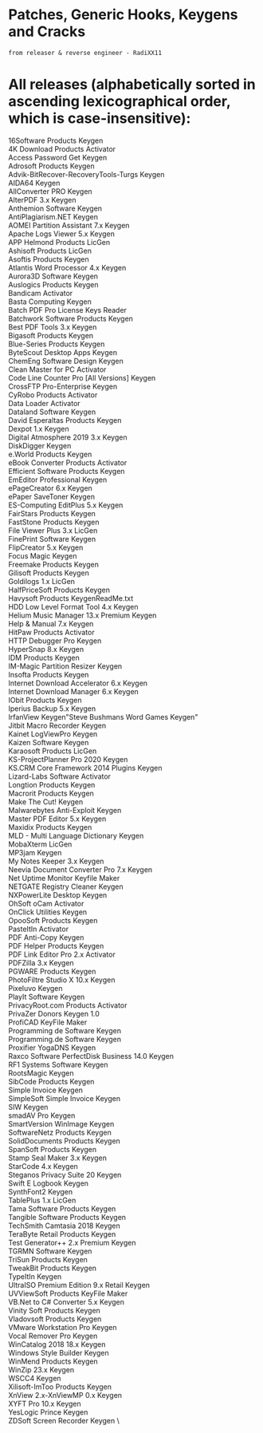   #  Patches, Generic Hooks, Keygens and Cracks
    from releaser & reverse engineer - RadiXX11
 
  #  All releases (alphabetically sorted in ascending lexicographical order, which is case-insensitive):

16Software Products Keygen \
4K Download Products Activator \
Access Password Get Keygen \
Adrosoft Products Keygen \
Advik-BitRecover-RecoveryTools-Turgs Keygen \
AIDA64 Keygen \
AllConverter PRO Keygen \
AlterPDF 3.x Keygen \
Anthemion Software Keygen \
AntiPlagiarism.NET Keygen \
AOMEI Partition Assistant 7.x Keygen \
Apache Logs Viewer 5.x Keygen \
APP Helmond Products LicGen \
Ashisoft Products LicGen \
Asoftis Products Keygen \
Atlantis Word Processor 4.x Keygen \
Aurora3D Software Keygen \
Auslogics Products Keygen \
Bandicam Activator \
Basta Computing Keygen \
Batch PDF Pro License Keys Reader \
Batchwork Software Products Keygen \
Best PDF Tools 3.x Keygen \
Bigasoft Products Keygen \
Blue-Series Products Keygen \
ByteScout Desktop Apps Keygen \
ChemEng Software Design Keygen \
Clean Master for PC Activator \
Code Line Counter Pro [All Versions] Keygen \
CrossFTP Pro-Enterprise Keygen \
CyRobo Products Activator \
Data Loader Activator \
Dataland Software Keygen \
David Esperaltas Products Keygen \
Dexpot 1.x Keygen \
Digital Atmosphere 2019 3.x Keygen \
DiskDigger Keygen \
e.World Products Keygen \
eBook Converter Products Activator \
Efficient Software Products Keygen \
EmEditor Professional Keygen \
ePageCreator 6.x Keygen \
ePaper SaveToner Keygen \
ES-Computing EditPlus 5.x Keygen \
FairStars Products Keygen \
FastStone Products Keygen \
File Viewer Plus 3.x LicGen \
FinePrint Software Keygen \
FlipCreator 5.x Keygen \
Focus Magic Keygen \
Freemake Products Keygen \
Gilisoft Products Keygen \
Goldilogs 1.x LicGen \
HalfPriceSoft Products Keygen \
Havysoft Products KeygenReadMe.txt \
HDD Low Level Format Tool 4.x Keygen \
Helium Music Manager 13.x Premium Keygen \
Help & Manual 7.x Keygen \
HitPaw Products Activator \
HTTP Debugger Pro Keygen \
HyperSnap 8.x Keygen \
IDM Products Keygen \
IM-Magic Partition Resizer Keygen \
Insofta Products Keygen \
Internet Download Accelerator 6.x Keygen \
Internet Download Manager 6.x Keygen \
IObit Products Keygen \
Iperius Backup 5.x Keygen \
IrfanView Keygen"Steve Bushmans Word Games Keygen" \
Jitbit Macro Recorder Keygen \
Kainet LogViewPro Keygen \
Kaizen Software Keygen \
Karaosoft Products LicGen \
KS-ProjectPlanner Pro 2020 Keygen \
KS.CRM Core Framework 2014 Plugins Keygen \
Lizard-Labs Software Activator \
Longtion Products Keygen \
Macrorit Products Keygen \
Make The Cut! Keygen \
Malwarebytes Anti-Exploit Keygen \
Master PDF Editor 5.x Keygen \
Maxidix Products Keygen \
MLD - Multi Language Dictionary Keygen \
MobaXterm LicGen \
MP3jam Keygen \
My Notes Keeper 3.x Keygen \
Neevia Document Converter Pro 7.x Keygen \
Net Uptime Monitor Keyfile Maker \
NETGATE Registry Cleaner Keygen \
NXPowerLite Desktop Keygen \
OhSoft oCam Activator \
OnClick Utilities Keygen \
OpooSoft Products Keygen \
PasteItIn Activator \
PDF Anti-Copy Keygen \
PDF Helper Products Keygen \
PDF Link Editor Pro 2.x Activator \
PDFZilla 3.x Keygen \
PGWARE Products Keygen \
PhotoFiltre Studio X 10.x Keygen \
Pixeluvo Keygen \
PlayIt Software Keygen \
PrivacyRoot.com Products Activator \
PrivaZer Donors Keygen 1.0 \
ProfiCAD KeyFile Maker \
Programming de Software Keygen \
Programming.de Software Keygen \
Proxifier YogaDNS Keygen \
Raxco Software PerfectDisk Business 14.0 Keygen \
RF1 Systems Software Keygen \
RootsMagic Keygen \
SibCode Products Keygen \
Simple Invoice Keygen \
SimpleSoft Simple Invoice Keygen \
SIW Keygen \
smadAV Pro Keygen \
SmartVersion WinImage Keygen \
SoftwareNetz Products Keygen \
SolidDocuments Products Keygen \
SpanSoft Products Keygen \
Stamp Seal Maker 3.x Keygen \
StarCode 4.x Keygen \
Steganos Privacy Suite 20 Keygen \
Swift E Logbook Keygen \
SynthFont2 Keygen \
TablePlus 1.x LicGen \
Tama Software Products Keygen \
Tangible Software Products Keygen \
TechSmith Camtasia 2018 Keygen \
TeraByte Retail Products Keygen \
Test Generator++ 2.x Premium Keygen \
TGRMN Software Keygen \
TriSun Products Keygen \
TweakBit Products Keygen \
TypeItIn Keygen \
UltraISO Premium Edition 9.x Retail Keygen \
UVViewSoft Products KeyFile Maker \
VB.Net to C# Converter 5.x Keygen \
Vinity Soft Products Keygen \
Vladovsoft Products Keygen \
VMware Workstation Pro Keygen \
Vocal Remover Pro Keygen \
WinCatalog 2018 18.x Keygen \
Windows Style Builder Keygen \
WinMend Products Keygen \
WinZip 23.x Keygen \
WSCC4 Keygen \
Xilisoft-ImToo Products Keygen \
XnView 2.x-XnViewMP 0.x Keygen \
XYFT Pro 10.x Keygen \
YesLogic Prince Keygen \
ZDSoft Screen Recorder Keygen \
